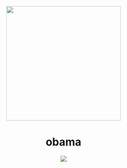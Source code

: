 <div align="center">
    <br>
    <img src="https://cdn.discordapp.com/attachments/860740575154274326/860759236215963658/President_Barack_Obama.jpg" height="300" align="center">
    <br>
    <h1>obama</h1>
    <p>
        <a href="https://discord.gg/obama"><img src="https://img.shields.io/discord/812423407059861564?color=5162F1&style=for-the-badge&logo=discord&logoColor=white"></a>
    </p>
</div>
